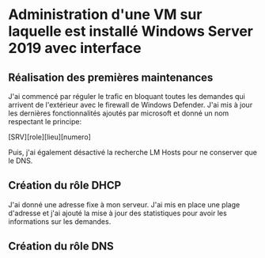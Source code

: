 # Administration d'une VM sur laquelle est installé Windows Server 2019 avec interface

## Réalisation des premières maintenances

J'ai commencé par réguler le trafic en bloquant toutes les demandes qui arrivent de l'extérieur avec le firewall de Windows Defender.
J'ai mis à jour les dernières fonctionnalités ajoutés par microsoft et donné un nom respectant le principe:

[SRV][role][lieu][numero]

Puis, j'ai également désactivé la recherche LM Hosts pour ne conserver que le DNS.

## Création du rôle DHCP

J'ai donné une adresse fixe à mon serveur.
J'ai mis en place une plage d'adresse et j'ai ajouté la mise à jour des statistiques pour avoir les informations sur les demandes.

## Création du rôle DNS

